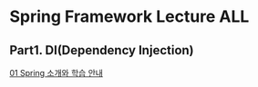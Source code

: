 # Spring Framework Lecture ALL

## Part1. DI(Dependency Injection)

[01 Spring 소개와 학습 안내](https://github.com/Jinuk93/TIL/blob/master/Spring/Spring%20Framework%20ALL/docs/01%20Spring%20%EC%86%8C%EA%B0%9C%EC%99%80%20%ED%95%99%EC%8A%B5%20%EC%95%88%EB%82%B4.md)
